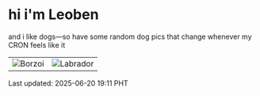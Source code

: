 # hi i'm Leoben

and i like dogs—so have some random dog pics that change whenever my CRON feels like it

|  |  |
|--------|----------|
| ![Borzoi](https://random-dog-vercel.vercel.app/api/random-borzoi?v=1750417895) | ![Labrador](https://random-dog-vercel.vercel.app/api/random-labrador?v=1750417895) |

Last updated: 2025-06-20 19:11 PHT
